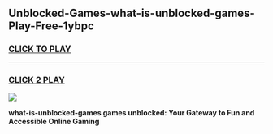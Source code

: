 
## Unblocked-Games-what-is-unblocked-games-Play-Free-1ybpc
<h3>
<a href="https://premium76.site?title=what-is-unblocked-games&ref=18A">CLICK TO PLAY</a></h3>
<hr>

<h3>
<a href="https://premium76.site?title=what-is-unblocked-games&ref=18A">CLICK 2 PLAY</a>
  
</h3>

<a href="https://premium76.site?title=what-is-unblocked-games&ref=18A"><img src="https://clearcache.store/games.png"></a>


**what-is-unblocked-games games unblocked: Your Gateway to Fun and Accessible Online Gaming**
